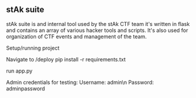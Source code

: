 ## stAk suite
stAk suite is and internal tool used by the stAk CTF team it's written in flask and contains an array of various hacker tools and scripts. It's also used for organization of CTF events and management of the team.

Setup/running project

Navigate to /deploy
pip install -r requirements.txt

run app.py



Admin credentials for testing:
Username: admin\n
Password: adminpassword
